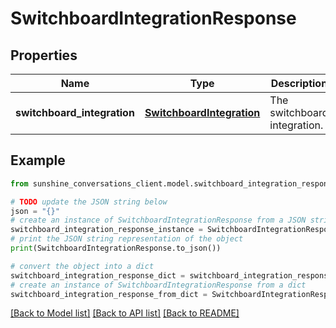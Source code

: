 # SwitchboardIntegrationResponse


## Properties

Name | Type | Description | Notes
------------ | ------------- | ------------- | -------------
**switchboard_integration** | [**SwitchboardIntegration**](SwitchboardIntegration.md) | The switchboard integration. | [optional] 

## Example

```python
from sunshine_conversations_client.model.switchboard_integration_response import SwitchboardIntegrationResponse

# TODO update the JSON string below
json = "{}"
# create an instance of SwitchboardIntegrationResponse from a JSON string
switchboard_integration_response_instance = SwitchboardIntegrationResponse.from_json(json)
# print the JSON string representation of the object
print(SwitchboardIntegrationResponse.to_json())

# convert the object into a dict
switchboard_integration_response_dict = switchboard_integration_response_instance.to_dict()
# create an instance of SwitchboardIntegrationResponse from a dict
switchboard_integration_response_from_dict = SwitchboardIntegrationResponse.from_dict(switchboard_integration_response_dict)
```
[[Back to Model list]](../README.md#documentation-for-models) [[Back to API list]](../README.md#documentation-for-api-endpoints) [[Back to README]](../README.md)


